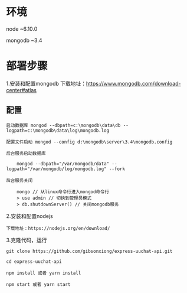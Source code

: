 # 环境

node ~6.10.0

mongodb ~3.4

# 部署步骤

1.安装和配置mongodb 下载地址：https://www.mongodb.com/download-center#atlas

  ## 配置

    启动数据库 mongod --dbpath=c:\mongodb\data\db --logpath=c:\mongodb\data\log\mongodb.log

    配置文件启动 mongod --config d:\mongodb\server\3.4\mongodb.config

    后台服务启动数据库
    
        mongod --dbpath="/var/mongodb/data" --logpath="/var/mongodb/log/mongodb.log" --fork 

    后台服务关闭 

        mongo // 从linux命令行进入mongod命令行
        > use admin // 切换到管理员模式
        > db.shutdownServer() // 关闭mongodb服务


2.安装和配置nodejs

    下载地址：https://nodejs.org/en/download/

3.克隆代码，运行
    
    git clone https://github.com/gibsonxiong/express-uuchat-api.git

    cd express-uuchat-api

    npm install 或者 yarn install

    npm start 或者 yarn start







